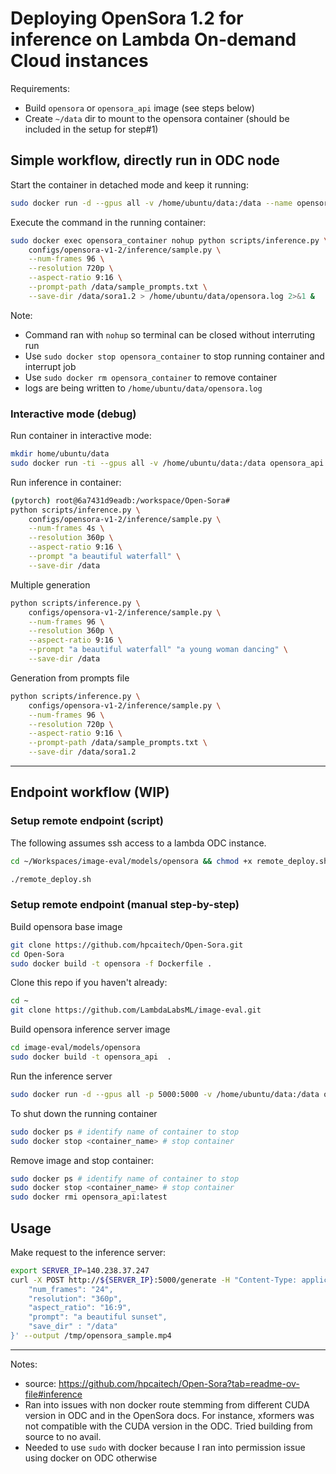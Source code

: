# Deploying OpenSora 1.2 for inference on Lambda On-demand Cloud instances

Requirements:
* Build `opensora` or `opensora_api` image (see steps below)
* Create `~/data` dir to mount to the opensora container (should be included in the setup for step#1)


## Simple workflow, directly run in ODC node


Start the container in detached mode and keep it running:
```bash
sudo docker run -d --gpus all -v /home/ubuntu/data:/data --name opensora_container opensora_api:latest tail -f /dev/null
```

Execute the command in the running container:
```bash
sudo docker exec opensora_container nohup python scripts/inference.py \
    configs/opensora-v1-2/inference/sample.py \
    --num-frames 96 \
    --resolution 720p \
    --aspect-ratio 9:16 \
    --prompt-path /data/sample_prompts.txt \
    --save-dir /data/sora1.2 > /home/ubuntu/data/opensora.log 2>&1 &
```

Note:
* Command ran with `nohup` so terminal can be closed without interruting run
* Use `sudo docker stop opensora_container` to stop running container and interrupt job
* Use `sudo docker rm opensora_container` to remove container
* logs are being written to `/home/ubuntu/data/opensora.log`

### Interactive mode (debug)

Run container in interactive mode:
```bash
mkdir home/ubuntu/data
sudo docker run -ti --gpus all -v /home/ubuntu/data:/data opensora_api:latest
```

Run inference in container:
```bash
(pytorch) root@6a7431d9eadb:/workspace/Open-Sora# 
python scripts/inference.py \
    configs/opensora-v1-2/inference/sample.py \
    --num-frames 4s \
    --resolution 360p \
    --aspect-ratio 9:16 \
    --prompt "a beautiful waterfall" \
    --save-dir /data
```

Multiple generation
```bash
python scripts/inference.py \
    configs/opensora-v1-2/inference/sample.py \
    --num-frames 96 \
    --resolution 360p \
    --aspect-ratio 9:16 \
    --prompt "a beautiful waterfall" "a young woman dancing" \
    --save-dir /data
```

Generation from prompts file
```bash
python scripts/inference.py \
    configs/opensora-v1-2/inference/sample.py \
    --num-frames 96 \
    --resolution 720p \
    --aspect-ratio 9:16 \
    --prompt-path /data/sample_prompts.txt \
    --save-dir /data/sora1.2
```

---


## Endpoint workflow (WIP)

### Setup remote endpoint (script)

The following assumes ssh access to a lambda ODC instance.

```bash
cd ~/Workspaces/image-eval/models/opensora && chmod +x remote_deploy.sh
```

```bash
./remote_deploy.sh
```


### Setup remote endpoint (manual step-by-step)

Build opensora base image
```bash
git clone https://github.com/hpcaitech/Open-Sora.git
cd Open-Sora
sudo docker build -t opensora -f Dockerfile .
```

Clone this repo if you haven't already:
```bash
cd ~
git clone https://github.com/LambdaLabsML/image-eval.git
```

Build opensora inference server image
```bash
cd image-eval/models/opensora
sudo docker build -t opensora_api  .
```

Run the inference server
```bash
sudo docker run -d --gpus all -p 5000:5000 -v /home/ubuntu/data:/data opensora_api:latest
```

To shut down the running container
```bash
sudo docker ps # identify name of container to stop
sudo docker stop <container_name> # stop container
```

Remove image and stop container:
```bash
sudo docker ps # identify name of container to stop
sudo docker stop <container_name> # stop container
sudo docker rmi opensora_api:latest

```

## Usage

Make request to the inference server:
```bash
export SERVER_IP=140.238.37.247
curl -X POST http://${SERVER_IP}:5000/generate -H "Content-Type: application/json" -d '{
    "num_frames": "24",
    "resolution": "360p",
    "aspect_ratio": "16:9",
    "prompt": "a beautiful sunset",
    "save_dir" : "/data"
}' --output /tmp/opensora_sample.mp4
```




---


Notes:
* source: https://github.com/hpcaitech/Open-Sora?tab=readme-ov-file#inference
* Ran into issues with non docker route stemming from different CUDA version in ODC and in the OpenSora docs. For instance, xformers was not compatible with the CUDA version in the ODC. Tried building from source to no avail.
* Needed to use `sudo` with docker because I ran into permission issue using docker on ODC otherwise